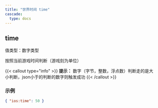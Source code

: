 ```yaml
---
title: "世界时间 time"
cascade:
  type: docs
---
```


## time
值类型：数字类型

按照当前游戏时间判断（游戏刻为单位）

{{< callout type="info" >}}
**提示：** 数字（字节，整数，浮点数）判断走的是大小判断，json小于的判断的数字则触发成功
{{< /callout >}}

### 示例
```json lines {linenos=table,filename="json"}
{ "ios:time": 50 }

```
